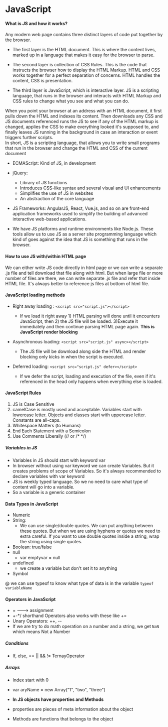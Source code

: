 # JavaScript

#### What is JS and how it works?

<p>Any modern web page contains three distinct layers of code put together by the browser.</p>

* The first layer is the HTML document. This is where the content lives, marked up in a language that makes it  easy for the browser to parse.

* The second layer is collection of CSS Rules. This is the code that instructs the browser how to display the HTML Markup. HTML and CSS works together for a perfect separation of concerns. HTML handles the content, CSS is presentation.

* The third layer is JavaScript, which is interactive layer. JS is a scripting language, that runs in the browser and interacts with HTML Markup and CSS rules to change what you see and what you can do.

When you point your browser at an address with an HTML document, it first pulls down the HTML and indexes its content. Then downloads any CSS and JS documents referenced runs the JS to see if any of the HTML markup is changed, applies the CSS to make everything looked it's supposed to, and finally leaves JS running in the background in case an interaction or event triggers further scripts.<br>
In short, JS is a scripting language, that allows you to write small programs that run in the browser and change the HTML and CSS of the current document

* ECMAScript: Kind of JS, in development
* jQuery:
  * Library of JS functions
  * Introduces CSS-like syntax and several visual and UI enhancements
  * Simplifies the use of JS in websites
  * An abstraction of the core language

* JS Frameworks: AngularJS, React, Vue.js, and so on are front-end application frameworks used to simplify the building of advanced interactive web-based applications.
* We have JS platforms and runtime environments like Node.js. These tools allow us to use JS as a server site programming language which kind of goes against the idea that JS is something that runs in the browser.

#### How to use JS with/within HTML page
We can either write JS code directly in html page or we can write a separate .js file and tell download that file along with html. But when large file or more number of files are there, we can write separate .js file and refer that inside HTML file. It's always better to reference js files at bottom of html file.

#### JavaScript loading methods
* Right away loading : ``<script src="script.js"></script>``
  * If we load it right away  1) HTML parsing will done until it encounters JavaScript, then 2) the JS file will be loaded. 3)Execute it immediately and then continue parsing HTML page again. <b>This is JavaScript render blocking</b>

* Asynchronous loading: `<script src="script.js" async></script>`
  * The JS file will be download along side the HTML and render blocking only kicks in when the script is executed.
* Deferred loading: `<script src="script.js" defer></script>`
  * If we defer the script, loading and execution of the file, even if it's referenced in the head only happens when everything else is loaded.

#### JavaScript Rules
1. JS is Case Sensitive
2. camelCase is mostly used and acceptable. Variables start with lowercase letter. Objects and classes start with uppercase letter. Constants are all-caps.
3. Whitespace Matters (to Humans)
4. End Each Statement with a Semicolon
5. Use Comments Liberally (// or /* */)

##### Variables in JS

* Variables in JS should start with keyword var
* In browser without using var keyword we can create Variables. But it creates problems of scope of Variables. So it's always recommended to declare variables with var keyword
* JS is weekly typed language. So we no need to care what type of content will go into a variable.
* So a variable is a generic container

#### Data Types in JavaScript
* Numeric
* String:
  * We can use single/double quotes. We can put anything between these quotes. But when we are using hyphens or quotes we need to extra careful. If you want to use double quotes inside a string, wrap the string using single quotes.
* Boolean: true/false
* null
  * var emptyvar = null
* undefined
  * we create a variable but don't set it to anything
* Symbol

@ we can use typeof to know what type of data is in the variable `typeof variableName`

#### Operators in JavaScript
* = ---> assignment
* +-*/ shorthand Operators also works with these like +=
* Unary Operators: ++, --
* If we are try to do math operation on a number and a string, we get `NaN` which means Not a Number

##### Conditions
* If, else, == || && != TernayOperator

##### Arrays
* Index start with 0
* var aryName = new Array("1", "two", "three")

* <b>In JS objects have properties and Methods</b>
* properties are pieces of meta information about the object
* Methods are functions that belongs to the object
